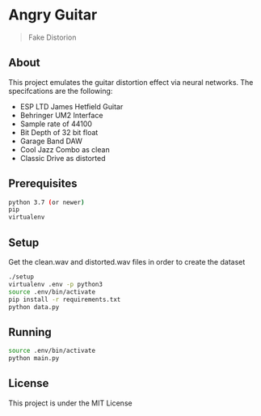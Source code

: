 # Angry Guitar

> Fake Distorion

## About

This project emulates the guitar distortion effect via neural networks. The specifcations are the following:

* ESP LTD James Hetfield Guitar
* Behringer UM2 Interface
* Sample rate of 44100
* Bit Depth of 32 bit float
* Garage Band DAW
* Cool Jazz Combo as clean
* Classic Drive as distorted

## Prerequisites

```bash
python 3.7 (or newer)
pip
virtualenv
```

## Setup

Get the clean.wav and distorted.wav files in order to create the dataset

```bash
./setup
virtualenv .env -p python3
source .env/bin/activate
pip install -r requirements.txt
python data.py
```

## Running

```bash
source .env/bin/activate
python main.py
```

## License

This project is under the MIT License

